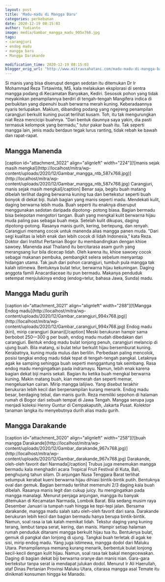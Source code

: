 ```yaml
---
layout: post
title: 'Madu-madu di Mangga Baru'
categories: perkebunan
date: 2020-12-19 08:15:03
author: Yudianto
image: media/Gambar_mangga_madu_905x768.jpg
tags:
- carangjuri
- endog madu
- mangga baru
- Mangga Darakande

modification_time: 2020-12-19 08:15:03
blogger_orig_url: "http://www.mitrausahatani.com/madu-madu-di-mangga-baru.html"
---
```


Si manis yang bisa diseruput dengan sedotan itu ditemukan Dr Ir Mohammad Reza
Tirtawinta, MS, kala melakukan eksplorasi di sentra mangga podang di Kecamatan
Banyakan, Kediri. Sesosok pohon yang tidak meyakinkan penampilannya berdiri di
tengah-tengah Mangifera indica di perbukitan yang dipenuhi buah berwarna merah
kuning. Keberadaannya nyaris terlupakan. Maklum, dibanding podang yang
ngejreng penampilan carangjuri berkulit kuning pucat terlihat kusam. Toh, itu
tak mengurungkan niat Reza mencicipi buahnya. "Dari bentuk daunnya saya yakin,
dia pasti termasuk kelompok yang bermadu,” tutur pakar buah itu. Tak seperti
mangga lain, jenis madu berdaun tegak lurus ranting, tidak rebah ke bawah dan
rapat-rapat.

## Mangga Manenda

[caption id="attachment_3022" align="alignleft" width="224"][![manis sejak
masih mengkal](http://localhost/mitra/wp-
content/uploads/2020/12/Gambar_mangga_ntb_587x768.jpg)](http://localhost/mitra/wp-
content/uploads/2020/12/Gambar_mangga_ntb_587x768.jpg) Carangjuri, manis sejak
masih mengkal[/caption] Benar saja, begitu buah matang dibelah terlihat daging
berwarna kuning tua dan bertekstur seperti buah bonyok di dekat biji. Itulah
bagian yang manis seperti madu. Mendekati kulit, daging berwarna lebih muda.
Buah seperti itu enaknya diseruput menggunakan sedotan daripada dipotong-
potong biasa. Bagian bermadu bisa belepotan mengotori tangan. Buah yang
mengkal kulit berwarna hijau muda paling pas sebagai buah meja. Setelah kulit
dikupas, daging dipotong-potong. Rasanya manis gurih, kering, bertepung, dan
renyah. Carangjuri memang cocok untuk manenda alias mangga panen muda. "Dari
segi kualitas ia lebih enak dan lebih cocok di lidah Indonesia,” kata Reza.
Doktor dari Institut Pertanian Bogor itu membandingkan dengan khioe sawoey.
Manenda asal Thailand itu bercitarasa asam gurih yang merangsang liur bila
dicecap lidah. Oleh karena itu, khioe sawoey cocok sebagai makanan pembuka,
pembangkit selera sebelum menyantap hidangan utama. Tak jauh dari pohon
carangjuri, tumbuh pula mangga tak kalah istimewa. Bentuknya bulat telur,
berwarna hijau kekuningan. Daging anggota famili Anacardiaceae itu pun
bermadu. Makanya penduduk setempat menjulukinya endog (endog=telur, bahasa
Jawa, Sunda) madu.

## Mangga Madu gurih

[caption id="attachment_3021" align="alignleft" width="288"][![Mangga Endog
madu](http://localhost/mitra/wp-
content/uploads/2020/12/Gambar_carangjuri_994x768.jpg)](http://localhost/mitra/wp-
content/uploads/2020/12/Gambar_carangjuri_994x768.jpg) Endog madu (kiri),
mirip carangjuri (kanan)[/caption] Meski berukuran hampir sama berbobot
250—300 g per buah, endog madu mudah dibedakan dari carangjuri. Bentuk endog
madu bulat lonjong penuh, carangjuri melancip di ujung buah. Bila matang, si
bulat telur berkulit hijau bersemburat kuning. Kerabatnya, kuning muda mulus
dan berlilin. Perbedaan paling mencolok, posisi tangkai endog madu tidak tepat
di tengah-tengah pangkal. Letaknya agak ke samping sehingga buah seperti
menggantung tak seimbang. Rasa endog madu mengingatkan pada indramayu. Namun,
lebih enak karena bagian dekat biji manis sekali. Bagian itu ketika buah
mengkal berwarna kuning. Makin matang buah, kian memerah dan seperti memar,
mengeluarkan cairan. Mirip mangga lalijiwo. Yang disebut terakhir berukuran
lebih kecil dan berpenampilan kurang menarik. Endog madu besar, berdaging
tebal, dan manis gurih. Reza memiliki sepohon di halaman rumah di Bogor dari
sebuah tempat di Jawa Tengah. Mangga serupa juga menjadi koleksi Henny Guntur
di Cempakaputih, Jakarta Pusat. Kolektor tanaman langka itu menyebutnya durih
alias madu gurih.

## Mangga Darakande

[caption id="attachment_3020" align="alignleft" width="258"][![buah mangga
Darakande](http://localhost/mitra/wp-
content/uploads/2020/12/Gambar_darakande_967x768.jpg)](http://localhost/mitra/wp-
content/uploads/2020/12/Gambar_darakande_967x768.jpg) Darakande, oleh-oleh
favorit dari Narmada[/caption] Trubus juga menemukan mangga bermadu kala
menghadiri acara Tropical Fruit Festival di Kuta, Bali, penghujung tahun
silam. Di anjungan Nusa Tenggara Barat terlihat setumpuk kerabat kueni
berwarna hijau dihiasi bintik-bintik putih. Bentuknya oval dan gemuk. Bagian
bermadu terlihat memenuhi 2/3 daging kala buah dibelah. Rasanya manis legit
dan cukup juicy. Itu mengingatkan pada mangga manalagi. Menurut penjaga
anjungan, mangga itu banyak ditemukan di Kecamatan Narmada, Lombok Barat. Bila
sedang musim raya Desember Januari ia tumpah ruah hingga ke tepi-tepi jalan.
Bersama darakande, mangga madu salah satu oleh-oleh favorit dari sana.
Darakande berukuran lebih kecil dan bagian bermadu hanya berupa bintik-bintik.
Namun, soal rasa ia tak kalah memikat lidah. Tekstur daging yang kuning
terang, lembut tanpa serat, kering, dan manis. Hampir setiap halaman rumah
penduduk ditanami mangga berkulit hijau tua itu. Bentuknya bulat, gemuk di
pangkal dan lonjong di ujung. Tangkai buah terletak di agak ke sisi, mirip
endog madu. Yang juga istimewa, mangga dodol dari Maluku Utara. Penampilannya
memang kurang menarik, berbentuk bulat lonjong kecil-kecil dengan kulit hijau.
Namun, soal rasa tak bakal mengecewakan. Daging di bagian dekat biji berwarna
oranye dan manis nian. Gara-gara bertekstur tanpa serat ia mendapat julukan
dodol. Menurut Ir Ali Haerullah, staf Dinas Pertanian Provinsi Maluku Utara,
citarasa mangga asal Temate itu dinikmati konsumen hingga ke Manado.



